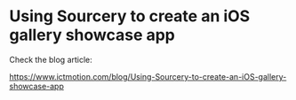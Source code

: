 # Using Sourcery to create an iOS gallery showcase app

Check the blog article:

https://www.ictmotion.com/blog/Using-Sourcery-to-create-an-iOS-gallery-showcase-app
